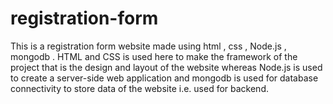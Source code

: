 # registration-form

This is a registration form website made using html , css , Node.js , mongodb .
HTML and CSS is used here to make the framework of the project that is the design and layout of the website whereas Node.js is used to create a server-side web application  and mongodb is used for database connectivity to store data of the website i.e. used for backend.

